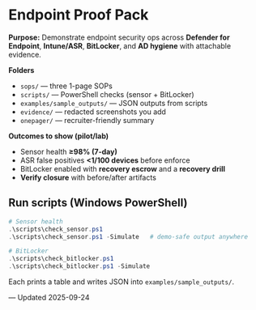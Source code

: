 # Endpoint Proof Pack

**Purpose:** Demonstrate endpoint security ops across **Defender for Endpoint**, **Intune/ASR**, **BitLocker**, and **AD hygiene** with attachable evidence.

**Folders**
- `sops/` — three 1-page SOPs
- `scripts/` — PowerShell checks (sensor + BitLocker)
- `examples/sample_outputs/` — JSON outputs from scripts
- `evidence/` — redacted screenshots you add
- `onepager/` — recruiter-friendly summary

**Outcomes to show (pilot/lab)**
- Sensor health **≥98% (7-day)**
- ASR false positives **<1/100 devices** before enforce
- BitLocker enabled with **recovery escrow** and a **recovery drill**
- **Verify closure** with before/after artifacts

## Run scripts (Windows PowerShell)

```powershell
# Sensor health
.\scripts\check_sensor.ps1
.\scripts\check_sensor.ps1 -Simulate   # demo-safe output anywhere

# BitLocker
.\scripts\check_bitlocker.ps1
.\scripts\check_bitlocker.ps1 -Simulate
```

Each prints a table and writes JSON into `examples/sample_outputs/`.

— Updated 2025-09-24
